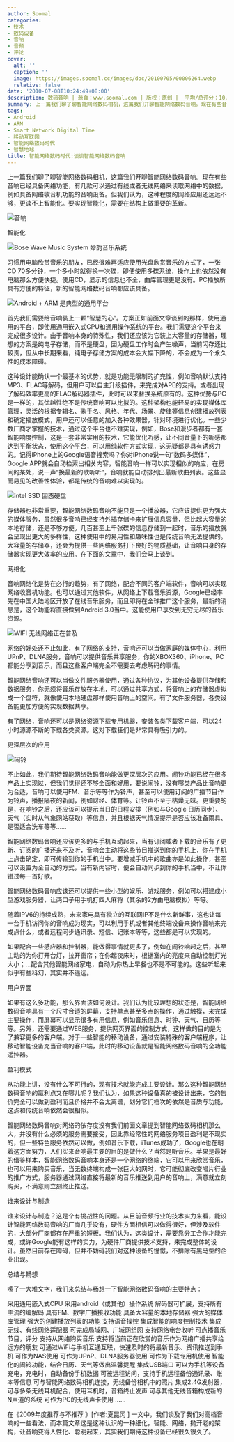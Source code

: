 ```yaml
---
author: Soomal
categories:
- 技术
- 数码设备
- 音响
- 音频
- 评论
cover:
  alt: ''
  caption: ''
  image: https://images.soomal.cc/images/doc/20100705/00006264.webp
  relative: false
date: '2010-07-08T10:24:49+08:00'
description: 数码音响 | 源自：www.soomal.com | 版权：原创 |  平均/总评分：10.00/30
summary: 上一篇我们聊了聊智能网络数码相机，这篇我们开聊智能网络数码音响。现在有些音响已经具备网络功能，有几款可以通过有线或者无线网络来读取网络中的数据，例如具备网络收音机功能的音响设备。但我们认为，这种程度的网络应用还远远不够，更谈不上智能化。要实现智能化，需要在结构上做重要的革新。
tags:
- Android
- ARM
- Smart Network Digital Time
- 移动互联网
- 智能网络数码时代
- 智慧地球
title: 智能网络数码时代:谈谈智能网络数码音响
---
```


上一篇我们聊了聊智能网络数码相机，这篇我们开聊智能网络数码音响。现在有些音响已经具备网络功能，有几款可以通过有线或者无线网络来读取网络中的数据，例如具备网络收音机功能的音响设备。但我们认为，这种程度的网络应用还远远不够，更谈不上智能化。要实现智能化，需要在结构上做重要的革新。



![音响](https://images.soomal.cc/images/doc/20100705/00006264.webp)



智能化



![Bose Wave Music System 妙韵音乐系统](https://images.soomal.cc/images/doc/20090818/00002560.webp)



习惯用电脑欣赏音乐的朋友，已经很难再适应使用光盘欣赏音乐的方式了，一张CD 
70多分钟，一个多小时就得换一次碟，即便使用多碟系统，操作上也依然没有电脑那么方便快捷。使用CD，显示的信息也不全，曲库管理更是没有。PC播放所具有方便的特征，新的智能网络数码音响都应该具备。



![Android + ARM 是典型的通用平台](https://images.soomal.cc/images/doc/20100707/00006286.webp)



首先我们需要给音响装上一颗“智慧的心”。方案正如前面文章谈到的那样，使用通用的平台，即使用通用嵌入式CPU和通用操作系统的平台。我们需要这个平台来完成很多设计。由于音响本身的特殊性，我们还应该为它装上大容量的存储器，理想的方案是纯电子存储，而不是硬盘，因为硬盘工作时会产生噪声，当前闪存还比较贵，但从中长期来看，纯电子存储方案的成本会大幅下降的，不会成为一个永久性的成本障碍。



这种设计能确认一个最基本的优势，就是功能无限制的扩充性，例如音响默认支持MP3、FLAC等解码，但用户可以自主升级插件，来完成对APE的支持。或者出现了解码效率更高的FLAC解码器插件，此时可以来替换系统原有的。这种优势与PC是一样的，其优越性绝不是传统音响可以比拟的。这种架构也能轻易的实现媒体库管理，灵活的根据专辑名、歌手名、风格、年代、场景、旋律等信息创建播放列表和确定播放模式，用户还可以任意的加入各种效果器，针对环境进行优化。一些少数厂商才掌握的技术，通过这个平台也不难实现，例如，Bose和漫步者都有一套智能响度控制，这是一套非常实用的技术，它能优化听感，让不同音量下的听感都达到平衡状态，使用这个平台，可以用纯软件方式实现，这无疑都是具有诱惑力的。记得iPhone上的Google语音搜索吗？你对iPhone说一句“数码多媒体”，Google 
APP就会自动检索出相关内容，智能音响一样可以实现相似的响应，在房间的某处，说一声“换最新的歌听听”，音响就能自动排列出最新歌曲列表。这些显而易见的改善性体验，都是传统的音响难以实现的。



![intel SSD 固态硬盘](https://images.soomal.cc/images/doc/20100707/00006285.webp)



存储器也非常重要，智能网络数码音响不能只是一个播放器，它应该提供更为强大的媒体服务，虽然很多音响已经支持外插存储卡来扩展信息容量，但比起大容量的本地存储，还是不够方便。几百甚至上千张碟的信息存储到一起时，音乐的播放就会呈现出更大的多样性，这种使用中的易用性和趣味性也是传统音响无法提供的。大容量的存储器，还会为提供一些网络服务打下良好的物质基础，让音响自身的存储器实现更大效率的应用。在下面的文章中，我们会马上谈到。



网络化



音响网络化是势在必行的趋势，有了网络，配合不同的客户端软件，音响可以实现网络收音机功能。也可以通过其他软件，从网络上下载音乐资源，Google已经率先在中国大陆地区开放了在线音乐服务，而且即将在全球推广这个服务，最新的消息是，这个功能将直接做到Android 
3.0当中。这能使用户享受到无穷无尽的音乐资源。



![WIFI 无线网络正在普及](https://images.soomal.cc/images/doc/20091004/00002839.webp)



网络的好处还不止如此，有了网络的支持，音响还可以当做家庭的媒体中心，利用UPnP、DLNA服务，音响可以提供音乐共享服务，你的XBOX360、iPhone、PC都能分享到音乐，而且这些客户端完全不需要去考虑解码的事情。



智能网络音响还可以当做文件服务器使用，通过各种协议，为其他设备提供存储和数据服务，你无须将音乐存放在本地，可以通过共享方式，将音响上的存储器虚拟成一个盘符，就像使用本地硬盘那样使用音响上的空间。有了文件服务器，各类设备能更加方便的实现数据共享。



有了网络，音响还可以是网络资源下载专用机器，安装各类下载客户端，可以24小时源源不断的下载各类资源。这对下载狂们是非常具有吸引力的。



更深层次的应用



![闹铃](https://images.soomal.cc/images/doc/20100708/00006300.webp)



不止如此，我们期待智能网络数码音响能做更深层次的应用。闹铃功能已经在很多产品上实现过，但我们觉得还不够全面和好用，要说闹铃，没有哪类产品比音响更为合适，音响可以使用FM、音乐等等作为铃声，甚至可以使用订阅的广播节目作为铃声，播报隔夜的新闻，例如财经、体育等。让铃声不至于枯燥无味。更重要的是，在响铃之后，还应该可以提示当日的日程安排（例如与Google 
日历同步）、天气（实时从气象网站获取）等信息，并且根据天气情况提示是否应该准备雨具、是否适合洗车等等……



智能网络数码音响还应该更多的与手机互动起来，当有订阅或者下载的音乐有了更新、订阅的广播还来不及听，音响会主动将这些节目推送到你的手机上，你在手机上点击确定，即可传输到你的手机当中。要增减手机中的歌曲亦是如此操作，甚至可以设置为全自动的方式，当有新内容时，便会自动同步到你的手机当中，不让你错过每一首好歌。



智能网络数码音响应该还可以提供一些小型的娱乐、游戏服务，例如可以搭建成小型游戏服务器，让两口子用手机打四人麻将（其余的2方由电脑模拟）等等。



随着IPV6的持续成熟，未来家电具有独立的互联网IP不是什么新鲜事，这也让每一台手机访问你的音响成为现实，可以利用手机或者其他终端设备来操作音响来完成点什么，或者远程同步通讯录、短信、记账本等等，这些都是可以实现的。



如果配合一些感应器和控制器，能做得事情就更多了，例如在闹铃响起之后，甚至主动的为你打开台灯，拉开窗帘；在你起夜床时，根据室内的亮度来自动控制灯光大小；…配合其他智能网络家电，自动为你热上早餐也不是不可能的。这些听起来似乎有些科幻，其实并不遥远。



用户界面



如果有这么多功能，那么界面该如何设计。我们认为比较理想的状态是，智能网络数码音响具有一个尺寸合适的屏幕，支持单点甚至多点的操作，通过触摸，来完成主要操作，而屏幕可以显示很多有用信息，例如音乐信息、时钟、天气、日历等等。另外，还需要通过WEB服务，提供网页界面的控制方式，这样做的目的是为了兼容更多的客户端。对于一些智能的移动设备，通过安装特殊的客户端程序，让移动智能设备充当音响的客户端，此时的移动设备就是智能网络数码音响的全功能遥控器。



盈利模式



从功能上讲，没有什么不可行的，现有技术就能完成主要设计。那么这种智能网络数码音响的赢利点又在哪儿呢？我们认为，如果这种设备真的被设计出来，它的售价完全可以做到盈利而且价格并不会太离谱，划分它们档次的依然是音质与功能，这点和传统音响依然会很相似。



智能网络数码音响对网络的依存度没有我们前面文章提到智能网络数码相机那么大，并没有什么必须的服务需要接受，因此靠经常性的网络服务项目盈利是不现实的，但一些特色服务依然可以做，例如音乐下载，iTunes成功了，Google也在朝着这方面努力，人们买来音响最主要的目的是做什么？当然是听音乐。苹果是最好的借鉴样本，智能网络数码音响本身还是一个网络的终端，它可以用来欣赏音乐，也可以用来购买音乐，当无数终端构成一张巨大的网时，它可能彻底改变唱片行业的推广方式，服务器通过网络直接将最新的音乐推送到用户的音响上，满意就立刻购买，不满意则立刻终止推送。



谁来设计与制造



谁来设计与制造？这是个有挑战性的问题。从目前音频行业的技术实力来看，能设计智能网络数码音响的厂商几乎没有，硬件方面相信可以做得很好，但涉及软件的，大部分厂商都存在严重的短板。我们认为，这类设计，需要靠分工合作才能完成，或许Google能有这样的实力，为硬件厂商提供技术支持，来完成整体的设计。虽然目前存在障碍，但并不妨碍我们对这种设备的憧憬，不排除有黑马型的企业出现。



总结与畅想



嗦了一大堆文字，我们来总结与畅想一下智能网络数码音响的主要特点：



采用通用嵌入式CPU
采用android（或其他）操作系统
解码器可扩展，支持所有主流的编解码
具有FM、数字广播接收功能
具备大容量的本地存储器
强大的媒体库管理
强大的创建播放列表的功能
支持语音操控
集成智能的响度控制技术
集成无线、有线网络适配器
可完成局域网、广域网组网
支持网络电台收听
可点播音乐节目，评分
支持从网络购买音乐
支持将当前正在欣赏的音乐作为网络广播共享给远方的朋友
可通过WiFi与手机互通互联，快速及时的将最新音乐、资讯推送到手机
可作为NAS使用
可作为UPnP、DLNA服务器使用
可作为下载专用机使用
智能化的闹铃功能，结合日历、天气等做出温馨提醒
集成USB端口
可以为手机等设备充电，充电时，自动备份手机数据
可被远程访问，支持手机远程备份通讯录、账本等信息
可与智能网络数码相机连接，无线备份相机中的照片
集成2.4G发射器，可与多条无线耳机配合，使用耳机时，音箱终止发声
可与其他无线音箱构成新的N声道的系统
可作为PC的无线声卡使用
……



在《2009年度推荐与不推荐 》[作者:夏昆冈 ]
一文中，我们谈及了我们对高档音响的一些看法，而本篇文章这是这种认识的一种细化，智能、网络，抛开老的架构，让音响变得人性化、聪明起来，其实我们期待这种设备已经很久很久了。